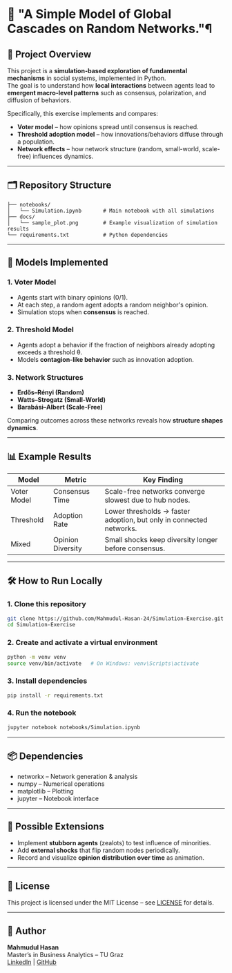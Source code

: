 # 🧠 "A Simple Model of Global Cascades on Random Networks."¶
## 📌 Project Overview
This project is a **simulation-based exploration of fundamental mechanisms** in social systems, implemented in Python.  
The goal is to understand how **local interactions** between agents lead to **emergent macro-level patterns** such as consensus, polarization, and diffusion of behaviors.

Specifically, this exercise implements and compares:
- **Voter model** – how opinions spread until consensus is reached.
- **Threshold adoption model** – how innovations/behaviors diffuse through a population.
- **Network effects** – how network structure (random, small-world, scale-free) influences dynamics.

---

## 🗂 Repository Structure
```
├── notebooks/
│   └── Simulation.ipynb       # Main notebook with all simulations
├── docs/
│   └── sample_plot.png        # Example visualization of simulation results
└── requirements.txt           # Python dependencies
```

---

## 🧠 Models Implemented

### 1. Voter Model
- Agents start with binary opinions (0/1).
- At each step, a random agent adopts a random neighbor's opinion.
- Simulation stops when **consensus** is reached.

### 2. Threshold Model
- Agents adopt a behavior if the fraction of neighbors already adopting exceeds a threshold θ.
- Models **contagion-like behavior** such as innovation adoption.

### 3. Network Structures
- **Erdős–Rényi (Random)**
- **Watts–Strogatz (Small-World)**
- **Barabási–Albert (Scale-Free)**

Comparing outcomes across these networks reveals how **structure shapes dynamics**.

---

## 📊 Example Results

| Model        | Metric                | Key Finding |
|-------------|---------------------|-------------|
| Voter Model | Consensus Time       | Scale-free networks converge slowest due to hub nodes. |
| Threshold   | Adoption Rate        | Lower thresholds → faster adoption, but only in connected networks. |
| Mixed       | Opinion Diversity    | Small shocks keep diversity longer before consensus. |



---

## 🛠 How to Run Locally

### 1. Clone this repository
```bash
git clone https://github.com/Mahmudul-Hasan-24/Simulation-Exercise.git
cd Simulation-Exercise
```

### 2. Create and activate a virtual environment
```bash
python -m venv venv
source venv/bin/activate   # On Windows: venv\Scripts\activate
```

### 3. Install dependencies
```bash
pip install -r requirements.txt
```

### 4. Run the notebook
```bash
jupyter notebook notebooks/Simulation.ipynb
```

---

## 📦 Dependencies
- networkx – Network generation & analysis  
- numpy – Numerical operations  
- matplotlib – Plotting  
- jupyter – Notebook interface  

---

## 🚀 Possible Extensions
- Implement **stubborn agents** (zealots) to test influence of minorities.
- Add **external shocks** that flip random nodes periodically.
- Record and visualize **opinion distribution over time** as animation.

---

## 📜 License
This project is licensed under the MIT License – see [LICENSE](LICENSE) for details.

---

## 👤 Author
**Mahmudul Hasan**  
Master’s in Business Analytics – TU Graz  
[LinkedIn](https://www.linkedin.com/) | [GitHub](https://github.com/Mahmudul-Hasan-24)
